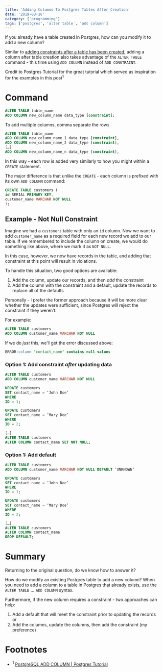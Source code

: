 ```yaml
---
title: 'Adding Columns To Postgres Tables After Creation'
date: '2019-08-18'
category: ['programming']
tags: ['postgres', 'alter table', 'add column']
---
```


If you already have a table created in Postgres, how can you modify it to add a new column?

Similar to [adding constraints after a table has been created](../../2019-08-17/psql-alter-table-unique-constraint), adding a column after table creation also takes advantage of the `ALTER TABLE` command - this time using `ADD COLUMN` instead of `ADD CONSTRAINT`.

Credit to Postgres Tutorial for the great tutorial which served as inspiration for the examples in this post<sup>1</sup>

# Command

```sql
ALTER TABLE table_name
ADD COLUMN new_column_name data_type [constraint];
```

To add multiple columns, comma separate the rows

```sql
ALTER TABLE table_name
ADD COLUMN new_column_name_1 data_type [constraint],
ADD COLUMN new_column_name_2 data_type [constraint],
[…]
ADD COLUMN new_column_name_n data_type [constraint],
```

In this way - each row is added very similarly to how you might within a `CREATE` statement.

The major difference is that unlike the `CREATE` - each column is prefixed with its own `ADD COLUMN` command:

```sql
CREATE TABLE customers (
id SERIAL PRIMARY KEY,
customer_name VARCHAR NOT NULL
);
```

## Example - Not Null Constraint

Imagine we had a `customers` table with only an `id` column. Now we want to add `customer_name` as a required field for each new record we add to our table. If we remembered to include the column on create, we would do something like above, where we mark it as `NOT NULL`.

In this case, however, we now have records in the table, and adding that constraint at this point will result in violations.

To handle this situation, two good options are available:

1. Add the column, update our records, and then _add_ the constraint
2. Add the column with the constraint and a default, update the records to replace all of the defaults

Personally - I prefer the former approach because it will be more clear whether the updates were sufficient, since Postgres will reject the constraint if they weren’t.

For example:

```sql
ALTER TABLE customers
ADD COLUMN customer_name VARCHAR NOT NULL
```

If we do _just_ this, we’ll get the error discussed above:

```sql
ERROR:column "contact_name" contains null values
```

### Option 1: Add constraint _after_ updating data

```sql
ALTER TABLE customers
ADD COLUMN customer_name VARCHAR NOT NULL

UPDATE customers
SET contact_name = ‘John Doe’
WHERE
ID = 1;

UPDATE customers
SET contact_name = ‘Mary Doe’
WHERE
ID = 2;

[…]
ALTER TABLE customers
ALTER COLUMN contact_name SET NOT NULL;
```

### Option 1: Add default

```sql
ALTER TABLE customers
ADD COLUMN customer_name VARCHAR NOT NULL DEFAULT ‘UNKNOWN’

UPDATE customers
SET contact_name = ‘John Doe’
WHERE
ID = 1;

UPDATE customers
SET contact_name = ‘Mary Doe’
WHERE
ID = 2;

[…]
ALTER TABLE customers
ALTER COLUMN contact_name
DROP DEFAULT;
```

# Summary

Returning to the original question, do we know how to answer it?

How do we modify an existing Postgres table to add a new column? When you need to add a column to a table in Postgres that already exists, use the `ALTER TABLE … ADD COLUMN` syntax.

Furthermore, if the new column requires a constraint - two approaches can help:

1. Add a default that will meet the constraint prior to updating the records or
2. Add the columns, update the columns, then add the constraint (my preference)

# Footnotes

-   <sup>1</sup> [PostgreSQL ADD COLUMN | Postgres Tutorial](http://www.postgresqltutorial.com/postgresql-add-column/)
